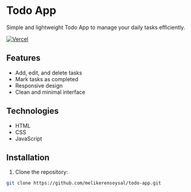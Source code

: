 # Todo App

Simple and lightweight Todo App to manage your daily tasks efficiently.

[![Vercel](https://vercel.com/button)](https://todo-app-ivory-one-21.vercel.app/)

## Features

- Add, edit, and delete tasks
- Mark tasks as completed
- Responsive design
- Clean and minimal interface

## Technologies

- HTML
- CSS
- JavaScript

## Installation

1. Clone the repository:
```bash
git clone https://github.com/melikerensoysal/todo-app.git